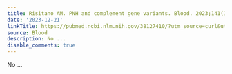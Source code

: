 ```yaml
---
title: Risitano AM. PNH and complement gene variants. Blood. 2023;141(15):1780-1782
date: '2023-12-21'
linkTitle: https://pubmed.ncbi.nlm.nih.gov/38127410/?utm_source=curl&utm_medium=rss&utm_campaign=journals&utm_content=7603509&fc=None&ff=20231222170702&v=2.18.0
source: Blood
description: No ...
disable_comments: true
---
```

No ...